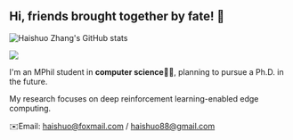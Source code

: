 ## Hi, friends brought together by fate! 🏸
![Haishuo Zhang's GitHub stats](https://github-readme-stats.vercel.app/api?username=cloudpetticoats&show_icons=true)

![](https://komarev.com/ghpvc/?username=cloudpetticoats&color=blueviolet&style=for-the-badge)

I'm an MPhil student in **computer science**👨‍💻, planning to pursue a Ph.D. in the future.

My research focuses on deep reinforcement learning-enabled edge computing.

✉️Email: haishuo@foxmail.com / haishuo88@gmail.com
<!--
**cloudpetticoats/cloudpetticoats** is a ✨ _special_ ✨ repository because its `README.md` (this file) appears on your GitHub profile.
![GitHub Streak](https://streak-stats.demolab.com/?user=cloudpetticoats)
![](https://github-readme-stats.vercel.app/api/top-langs/?username=cloudpetticoats&layout=compact)
Here are some ideas to get you started:

- 🔭 I’m currently working on ...
- 🌱 I’m currently learning ...
- 👯 I’m looking to collaborate on ...
- 🤔 I’m looking for help with ...
- 💬 Ask me about ...
- 📫 How to reach me: ...
- 😄 Pronouns: ...
- ⚡ Fun fact: ...
-->
